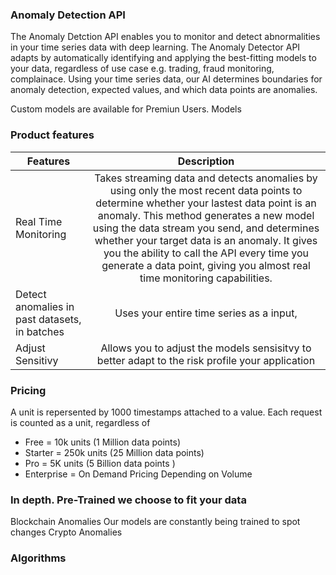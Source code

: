### Anomaly Detection API

The Anomaly Detction API enables you to monitor and detect abnormalities in your time series data with deep learning. The Anomaly Detector API adapts by automatically identifying and applying the best-fitting models to your data, regardless of use case e.g. trading, fraud monitoring, complainace. Using your time series data, our AI determines boundaries for anomaly detection, expected values, and which data points are anomalies.

Custom models are available for Premiun Users. Models

### Product features

| Features        | Description  |
| ------------- |:-------------:|
| Real Time Monitoring | Takes streaming data and detects anomalies by using only the most recent data points to determine whether your lastest data point is an anomaly. This method generates a new model using the data stream you send, and determines whether your target data is an anomaly. It gives you the ability to call the API every time you generate a data point, giving you almost real time monitoring capabilities.|
| Detect anomalies in past datasets, in batches | Uses your entire time series as a input,        |
| Adjust Sensitivy | Allows you to adjust the models sensisitvy to better adapt to the risk profile your application       |  

### Pricing
A unit is repersented by 1000 timestamps attached to a value.
Each request is counted as a unit, regardless of

- Free = 10k units (1 Million data points)
- Starter = 250k units (25 Million data points)
- Pro = 5K units (5 Billion data points )
- Enterprise = On Demand Pricing Depending on Volume

### In depth. Pre-Trained we choose to fit your data
Blockchain Anomalies
Our models are constantly being trained to spot changes
Crypto Anomalies

### Algorithms
